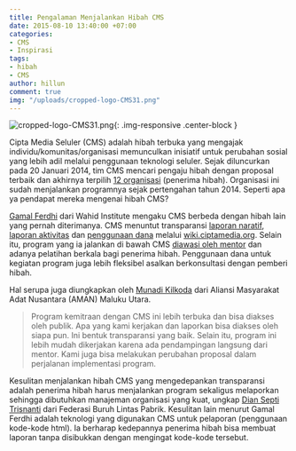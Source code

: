 ```yaml
---
title: Pengalaman Menjalankan Hibah CMS
date: 2015-08-10 13:40:00 +07:00
categories:
- CMS
- Inspirasi
tags:
- hibah
- CMS
author: hillun
comment: true
img: "/uploads/cropped-logo-CMS31.png"
---
```


![cropped-logo-CMS31.png](/uploads/cropped-logo-CMS31.png){: .img-responsive .center-block }

Cipta Media Seluler (CMS) adalah hibah terbuka yang mengajak individu/komunitas/organisasi memunculkan inisiatif untuk perubahan sosial yang lebih adil melalui penggunaan teknologi seluler. Sejak diluncurkan pada 20 Januari 2014, tim CMS mencari pengaju hibah dengan proposal terbaik dan akhirnya terpilih [12 organisasi](http://wiki.ciptamedia.org/wiki/Halaman_Utama) (penerima hibah). Organisasi ini sudah menjalankan programnya sejak pertengahan tahun 2014. Seperti apa ya pendapat mereka mengenai hibah CMS?

[Gamal Ferdhi](http://ciptamedia.org/team/gamal-ferdhi/) dari Wahid Institute mengaku CMS berbeda dengan hibah lain yang pernah diterimanya. CMS menuntut transparansi [laporan naratif](http://wiki.ciptamedia.org/wiki/M-Pantau_Kebebasan_Beragama_dan_Berkeyakinan/Laporan), [laporan aktivitas](http://wiki.ciptamedia.org/wiki/M-Pantau_Kebebasan_Beragama_dan_Berkeyakinan/Laporan_Aktivitas) dan [penggunaan dana](http://wiki.ciptamedia.org/wiki/M-Pantau_Kebebasan_Beragama_dan_Berkeyakinan/Laporan_Penggunaan_Dana) melalui [wiki.ciptamedia.org](http://wiki.ciptamedia.org/). Selain itu, program yang ia jalankan di bawah CMS [diawasi oleh mentor](http://wiki.ciptamedia.org/wiki/M-Pantau_Kebebasan_Beragama_dan_Berkeyakinan/Catatan_Tim_Penasihat) dan adanya pelatihan berkala bagi penerima hibah. Penggunaan dana untuk kegiatan program juga lebih fleksibel asalkan berkonsultasi dengan pemberi hibah.

Hal serupa juga diungkapkan oleh [Munadi Kilkoda](http://ciptamedia.org/team/munadi-kilkoda/) dari Aliansi Masyarakat Adat Nusantara (AMAN) Maluku Utara.

> Program kemitraan dengan CMS ini lebih terbuka dan bisa diakses oleh publik. Apa yang kami kerjakan dan laporkan bisa diakses oleh siapa pun. Ini bentuk transparansi yang baik. Selain itu, program ini lebih mudah dikerjakan karena ada pendampingan langsung dari mentor. Kami juga bisa melakukan perubahan proposal dalam perjalanan implementasi program.

Kesulitan menjalankan hibah CMS yang mengedepankan transparansi adalah penerima hibah harus menjalankan program sekaligus melaporkan sehingga dibutuhkan manajeman organisasi yang kuat, ungkap [Dian Septi Trisnanti](http://ciptamedia.org/team/dian-septi-trisnanti/) dari Federasi Buruh Lintas Pabrik. Kesulitan lain menurut Gamal Ferdhi adalah teknologi yang digunakan CMS untuk pelaporan (penggunaan kode-kode html). Ia berharap kedepannya penerima hibah bisa membuat laporan tanpa disibukkan dengan mengingat kode-kode tersebut.